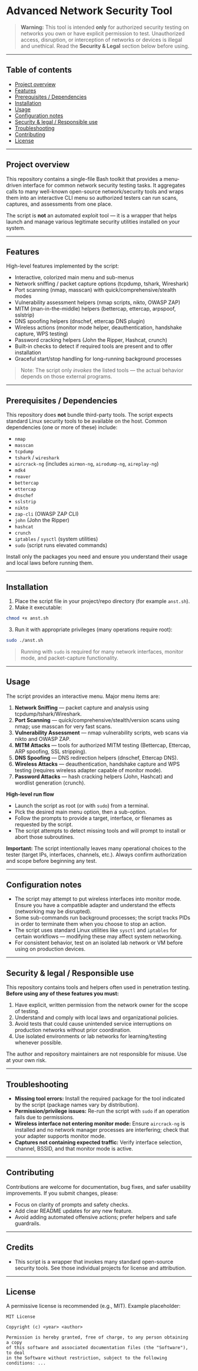 # Advanced Network Security Tool

> **Warning:** This tool is intended **only** for authorized security testing on networks you own or have explicit permission to test. Unauthorized access, disruption, or interception of networks or devices is illegal and unethical. Read the **Security & Legal** section below before using.

---

## Table of contents

* [Project overview](#project-overview)
* [Features](#features)
* [Prerequisites / Dependencies](#prerequisites--dependencies)
* [Installation](#installation)
* [Usage](#usage)
* [Configuration notes](#configuration-notes)
* [Security & legal / Responsible use](#security--legal--responsible-use)
* [Troubleshooting](#troubleshooting)
* [Contributing](#contributing)
* [License](#license)

---

## Project overview

This repository contains a single-file Bash toolkit that provides a menu-driven interface for common network security testing tasks. It aggregates calls to many well-known open-source network/security tools and wraps them into an interactive CLI menu so authorized testers can run scans, captures, and assessments from one place.

The script is **not** an automated exploit tool — it is a wrapper that helps launch and manage various legitimate security utilities installed on your system.

---

## Features

High-level features implemented by the script:

* Interactive, colorized main menu and sub-menus
* Network sniffing / packet capture options (tcpdump, tshark, Wireshark)
* Port scanning (nmap, masscan) with quick/comprehensive/stealth modes
* Vulnerability assessment helpers (nmap scripts, nikto, OWASP ZAP)
* MITM (man-in-the-middle) helpers (bettercap, ettercap, arpspoof, sslstrip)
* DNS spoofing helpers (dnschef, ettercap DNS plugin)
* Wireless actions (monitor mode helper, deauthentication, handshake capture, WPS testing)
* Password cracking helpers (John the Ripper, Hashcat, crunch)
* Built-in checks to detect if required tools are present and to offer installation
* Graceful start/stop handling for long-running background processes

> Note: The script only *invokes* the listed tools — the actual behavior depends on those external programs.

---

## Prerequisites / Dependencies

This repository does **not** bundle third-party tools. The script expects standard Linux security tools to be available on the host. Common dependencies (one or more of these) include:

* `nmap`
* `masscan`
* `tcpdump`
* `tshark` / `wireshark`
* `aircrack-ng` (includes `airmon-ng`, `airodump-ng`, `aireplay-ng`)
* `mdk4`
* `reaver`
* `bettercap`
* `ettercap`
* `dnschef`
* `sslstrip`
* `nikto`
* `zap-cli` (OWASP ZAP CLI)
* `john` (John the Ripper)
* `hashcat`
* `crunch`
* `iptables` / `sysctl` (system utilities)
* `sudo` (script runs elevated commands)

Install only the packages you need and ensure you understand their usage and local laws before running them.

---

## Installation

1. Place the script file in your project/repo directory (for example `anst.sh`).
2. Make it executable:

```bash
chmod +x anst.sh
```

3. Run it with appropriate privileges (many operations require root):

```bash
sudo ./anst.sh
```

> Running with `sudo` is required for many network interfaces, monitor mode, and packet-capture functionality.

---

## Usage

The script provides an interactive menu. Major menu items are:

1. **Network Sniffing** — packet capture and analysis using tcpdump/tshark/Wireshark.
2. **Port Scanning** — quick/comprehensive/stealth/version scans using nmap; use masscan for very fast scans.
3. **Vulnerability Assessment** — nmap vulnerability scripts, web scans via nikto and OWASP ZAP.
4. **MITM Attacks** — tools for authorized MITM testing (Bettercap, Ettercap, ARP spoofing, SSL stripping).
5. **DNS Spoofing** — DNS redirection helpers (dnschef, Ettercap DNS).
6. **Wireless Attacks** — deauthentication, handshake capture and WPS testing (requires wireless adapter capable of monitor mode).
7. **Password Attacks** — hash cracking helpers (John, Hashcat) and wordlist generation (crunch).

**High-level run flow**

* Launch the script as root (or with `sudo`) from a terminal.
* Pick the desired main menu option, then a sub-option.
* Follow the prompts to provide a target, interface, or filenames as requested by the script.
* The script attempts to detect missing tools and will prompt to install or abort those subroutines.

**Important:** The script intentionally leaves many operational choices to the tester (target IPs, interfaces, channels, etc.). Always confirm authorization and scope before beginning any test.

---

## Configuration notes

* The script may attempt to put wireless interfaces into monitor mode. Ensure you have a compatible adapter and understand the effects (networking may be disrupted).
* Some sub-commands run background processes; the script tracks PIDs in order to terminate them when you choose to stop an action.
* The script uses standard Linux utilities like `sysctl` and `iptables` for certain workflows — modifying these may affect system networking.
* For consistent behavior, test on an isolated lab network or VM before using on production devices.

---

## Security & legal / Responsible use

This repository contains tools and helpers often used in penetration testing. **Before using any of these features you must:**

1. Have explicit, written permission from the network owner for the scope of testing.
2. Understand and comply with local laws and organizational policies.
3. Avoid tests that could cause unintended service interruptions on production networks without prior coordination.
4. Use isolated environments or lab networks for learning/testing whenever possible.

The author and repository maintainers are not responsible for misuse. Use at your own risk.

---

## Troubleshooting

* **Missing tool errors:** Install the required package for the tool indicated by the script (package names vary by distribution).
* **Permission/privilege issues:** Re-run the script with `sudo` if an operation fails due to permissions.
* **Wireless interface not entering monitor mode:** Ensure `aircrack-ng` is installed and no network manager processes are interfering; check that your adapter supports monitor mode.
* **Captures not containing expected traffic:** Verify interface selection, channel, BSSID, and that monitor mode is active.

---

## Contributing

Contributions are welcome for documentation, bug fixes, and safer usability improvements. If you submit changes, please:

* Focus on clarity of prompts and safety checks.
* Add clear README updates for any new feature.
* Avoid adding automated offensive actions; prefer helpers and safe guardrails.

---

## Credits

* This script is a wrapper that invokes many standard open-source security tools. See those individual projects for license and attribution.

---

## License

A permissive license is recommended (e.g., MIT). Example placeholder:

```
MIT License

Copyright (c) <year> <author>

Permission is hereby granted, free of charge, to any person obtaining a copy
of this software and associated documentation files (the "Software"), to deal
in the Software without restriction, subject to the following conditions: ...
```

